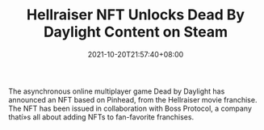 ﻿---
title: "Hellraiser NFT Unlocks Dead By Daylight Content on Steam"
date: 2021-10-20T21:57:40+08:00
lastmod: 2021-10-20T16:45:40+08:00
draft: false
authors: ["Salome"]
description: "The asynchronous online multiplayer game Dead by Daylight has announced an NFT based on Pinhead, from the Hellraiser movie franchise. The NFT has been issued in collaboration with Boss Protocol, a company thatí»s all about adding NFTs to fan-favorite franchises."
featuredImage: "hellraiser-nft-unlocks-dead-by-daylight-content-on-steam.png"
tags: ["Virtual World","Play to Earn"]
categories: ["news"]
news: ["Virtual World"]
weight: 
lightgallery: true
pinned: false
recommend: false
recommend1: false
---

The asynchronous online multiplayer game Dead by Daylight has announced an NFT based on Pinhead, from the Hellraiser movie franchise. The NFT has been issued in collaboration with Boss Protocol, a company thatí»s all about adding NFTs to fan-favorite franchises.

<!--more-->


